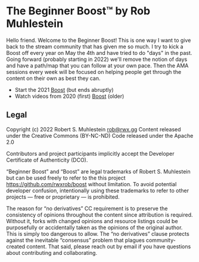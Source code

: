 # The Beginner Boost™ by Rob Muhlestein

Hello friend. Welcome to the Beginner Boost! This is one way I want to
give back to the stream community that has given me so much. I try to
kick a Boost off every year on May the 4th and have tried to do "days"
in the past. Going forward (probably starting in 2022) we'll remove the
notion of days and have a path/map that you can follow at your own pace.
Then the AMA sessions every week will be focused on helping people get
through the content on their own as best they can.

* Start the 2021 [Boost][2021] (but ends abruptly)
* Watch videos from 2020 (first) [Boost][2020] (older)

[2021]: <https://github.com/rwxrob/boost/tree/old-20210722>
[2020]: <https://youtu.be/CI-FE2bKr7c>

## Legal

Copyright (c) 2022 Robert S. Muhlestein <rob@rwx.gg>
Content released under the Creative Commons (BY-NC-ND)
Code released under the Apache 2.0

Contributors and project participants implicitly accept the Developer
Certificate of Authenticity (DCO).

“Beginner Boost” and “Boost” are legal trademarks of Robert S.
Muhlestein but can be used freely to refer to the this project
https://github.com/rwxrob/boost without limitation. To avoid potential
developer confusion, intentionally using these trademarks to refer to
other projects — free or proprietary — is prohibited.

The reason for “no derivatives” CC requirement is to preserve the
consistency of opinions throughout the content since attribution is
required. Without it, forks with changed opinions and resource listings
could be purposefully or accidentally taken as the opinions of the
original author. This is simply too dangerous to allow. The “no
derivatives” clause protects against the inevitable “consensus” problem
that plagues community-created content. That said, please reach out by
email if you have questions about contributing and collaborating.
